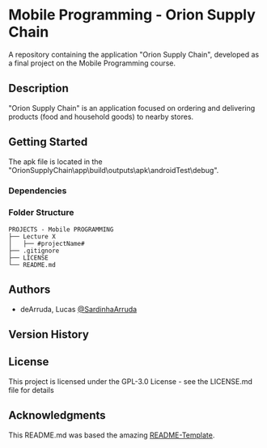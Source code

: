 # Mobile Programming - Orion Supply Chain

A repository containing the application "Orion Supply Chain", developed as a final project on the Mobile Programming course.


## Description

"Orion Supply Chain" is an application focused on ordering and delivering products (food and household goods) to nearby stores. 


## Getting Started

The apk file is located in the "OrionSupplyChain\app\build\outputs\apk\androidTest\debug\". 

### Dependencies

### Folder Structure

````
PROJECTS - Mobile PROGRAMMING
├── Lecture X
│   ├── #projectName#
├── .gitignore
├── LICENSE
└── README.md
````

## Authors

 - deArruda, Lucas [@SardinhaArruda](https://twitter.com/SardinhaArruda)

## Version History


## License

This project is licensed under the GPL-3.0 License - see the LICENSE.md file for details

## Acknowledgments

This README.md was based the amazing [README-Template](https://gist.github.com/DomPizzie/7a5ff55ffa9081f2de27c315f5018afc).